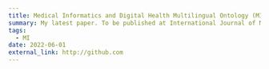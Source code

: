 ```yaml
---
title: Medical Informatics and Digital Health Multilingual Ontology (MIMO) - a tool to improve international collaborations
summary: My latest paper. To be published at International Journal of Medical Informatics.
tags:
  - MI
date: 2022-06-01
external_link: http://github.com
---
```

